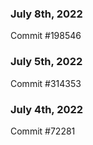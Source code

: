### July 8th, 2022

Commit #198546

### July 5th, 2022

Commit #314353


### July 4th, 2022

Commit #72281
